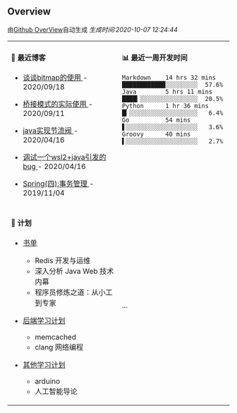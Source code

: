
## Overview

由[Github OverView](https://github.com/0xcaffebabe/0xcaffebabe)自动生成 _生成时间:2020-10-07 12:24:44_

<table>

<tr>
<td valign="top" width="50%">

#### 📖 最近博客


* <a href="https://ismy.wang/%E7%AE%97%E6%B3%95/2020/09/18/%E8%B0%88%E8%B0%88bitmap%E7%9A%84%E4%BD%BF%E7%94%A8.html" target="_blank"> 谈谈bitmap的使用 </a> - 2020/09/18 

    
* <a href="https://ismy.wang/%E8%AE%BE%E8%AE%A1%E6%A8%A1%E5%BC%8F/2020/09/11/%E6%A1%A5%E6%8E%A5%E6%A8%A1%E5%BC%8F%E7%9A%84%E5%AE%9E%E9%99%85%E4%BD%BF%E7%94%A8.html" target="_blank"> 桥接模式的实际使用 </a> - 2020/09/11 

    
* <a href="https://ismy.wang/java/2020/04/16/JAVA%E5%AE%9E%E7%8E%B0%E8%8A%82%E6%B5%81%E9%98%80.html" target="_blank"> java实现节流阀 </a> - 2020/04/16 

    
* <a href="https://ismy.wang/%E6%97%A5%E5%B8%B8/2020/04/16/%E8%B0%83%E8%AF%95%E4%B8%80%E4%B8%AAwsl2+java%E5%BC%95%E5%8F%91%E7%9A%84bug.html" target="_blank"> 调试一个wsl2+java引发的bug </a> - 2020/04/16 

    
* <a href="https://ismy.wang/spring/2019/11/04/Spring-%E5%9B%9B-%E4%BA%8B%E5%8A%A1%E7%AE%A1%E7%90%86.html" target="_blank"> Spring(四):事务管理 </a> - 2019/11/04 

        

</td>

<td valign="top" width="50%">

#### 📊 最近一周开发时间

```
Markdown    14 hrs 32 mins ████████████░░░░░░░░░  57.6%
Java        5 hrs 11 mins  ████▎░░░░░░░░░░░░░░░░  20.5%
Python      1 hr 36 mins   █▎░░░░░░░░░░░░░░░░░░░   6.4%
Go          54 mins        ▋░░░░░░░░░░░░░░░░░░░░   3.6%
Groovy      40 mins        ▌░░░░░░░░░░░░░░░░░░░░   2.7%
```

</td>

</tr>

<tr>

<td valign="top" width="50%">

#### 📝 计划

- [书单](https://github.com/users/0xcaffebabe/projects/4)
  - Redis 开发与运维
  - 深入分析 Java Web 技术内幕
  - 程序员修炼之道：从小工到专家


- [后端学习计划](https://github.com/users/0xcaffebabe/projects/1)
  - memcached
  - clang 网络编程


- [其他学习计划](https://github.com/users/0xcaffebabe/projects/3)
  - arduino
  - 人工智能导论


<td>
...
</td>

</tr>

</table>
